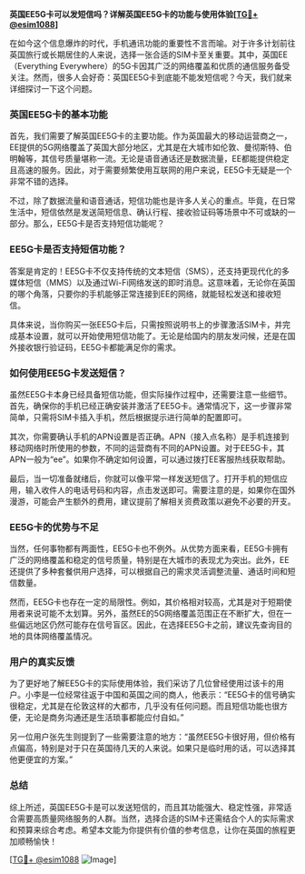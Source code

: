 **英国EE5G卡可以发短信吗？详解英国EE5G卡的功能与使用体验[[TG💪+ @esim1088](https://t.me/s/esim1088)]**

在如今这个信息爆炸的时代，手机通讯功能的重要性不言而喻。对于许多计划前往英国旅行或长期居住的人来说，选择一张合适的SIM卡至关重要。其中，英国EE（Everything Everywhere）的5G卡因其广泛的网络覆盖和优质的通信服务备受关注。然而，很多人会好奇：英国EE5G卡到底能不能发短信呢？今天，我们就来详细探讨一下这个问题。

### 英国EE5G卡的基本功能

首先，我们需要了解英国EE5G卡的主要功能。作为英国最大的移动运营商之一，EE提供的5G网络覆盖了英国大部分地区，尤其是在大城市如伦敦、曼彻斯特、伯明翰等，其信号质量堪称一流。无论是语音通话还是数据流量，EE都能提供稳定且高速的服务。因此，对于需要频繁使用互联网的用户来说，EE5G卡无疑是一个非常不错的选择。

不过，除了数据流量和语音通话，短信功能也是许多人关心的重点。毕竟，在日常生活中，短信依然是发送简短信息、确认行程、接收验证码等场景中不可或缺的一部分。那么，EE5G卡是否支持短信功能呢？

### EE5G卡是否支持短信功能？

答案是肯定的！EE5G卡不仅支持传统的文本短信（SMS），还支持更现代化的多媒体短信（MMS）以及通过Wi-Fi网络发送的即时消息。这意味着，无论你在英国的哪个角落，只要你的手机能够正常连接到EE的网络，就能轻松发送和接收短信。

具体来说，当你购买一张EE5G卡后，只需按照说明书上的步骤激活SIM卡，并完成基本设置，就可以开始使用短信功能了。无论是给国内的朋友发问候，还是在国外接收银行验证码，EE5G卡都能满足你的需求。

### 如何使用EE5G卡发送短信？

虽然EE5G卡本身已经具备短信功能，但实际操作过程中，还需要注意一些细节。首先，确保你的手机已经正确安装并激活了EE5G卡。通常情况下，这一步骤非常简单，只需将SIM卡插入手机，然后根据提示进行简单的配置即可。

其次，你需要确认手机的APN设置是否正确。APN（接入点名称）是手机连接到移动网络时所使用的参数，不同的运营商有不同的APN设置。对于EE5G卡，其APN一般为“ee”。如果你不确定如何设置，可以通过拨打EE客服热线获取帮助。

最后，当一切准备就绪后，你就可以像平常一样发送短信了。打开手机的短信应用，输入收件人的电话号码和内容，点击发送即可。需要注意的是，如果你在国外漫游，可能会产生额外的费用，建议提前了解相关资费政策以避免不必要的开支。

### EE5G卡的优势与不足

当然，任何事物都有两面性，EE5G卡也不例外。从优势方面来看，EE5G卡拥有广泛的网络覆盖和稳定的信号质量，特别是在大城市的表现尤为突出。此外，EE还提供了多种套餐供用户选择，可以根据自己的需求灵活调整流量、通话时间和短信数量。

然而，EE5G卡也存在一定的局限性。例如，其价格相对较高，尤其是对于短期使用者来说可能不太划算。另外，虽然EE的5G网络覆盖范围正在不断扩大，但在一些偏远地区仍然可能存在信号盲区。因此，在选择EE5G卡之前，建议先查询目的地的具体网络覆盖情况。

### 用户的真实反馈

为了更好地了解EE5G卡的实际使用体验，我们采访了几位曾经使用过该卡的用户。小李是一位经常往返于中国和英国之间的商人，他表示：“EE5G卡的信号确实很稳定，尤其是在伦敦这样的大都市，几乎没有任何问题。而且短信功能也很方便，无论是商务沟通还是生活琐事都能应付自如。”

另一位用户张先生则提到了一些需要注意的地方：“虽然EE5G卡很好用，但价格有点偏高，特别是对于只在英国待几天的人来说。如果只是临时用的话，可以选择其他更便宜的方案。”

### 总结

综上所述，英国EE5G卡是可以发送短信的，而且其功能强大、稳定性强，非常适合需要高质量网络服务的人群。当然，选择合适的SIM卡还需结合个人的实际需求和预算来综合考虑。希望本文能为你提供有价值的参考信息，让你在英国的旅程更加顺畅愉快！

[[TG💪+ @esim1088](https://t.me/s/esim1088) ![Image](https://i.postimg.cc/4NQfJmqS/Snipaste-2025-05-13-00-14-12.png)]